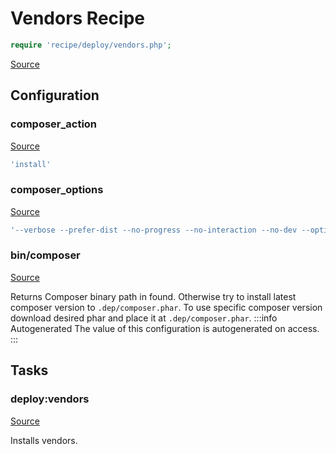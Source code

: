 <!-- DO NOT EDIT THIS FILE! -->
<!-- Instead edit recipe/deploy/vendors.php -->
<!-- Then run bin/docgen -->

# Vendors Recipe

```php
require 'recipe/deploy/vendors.php';
```

[Source](/recipe/deploy/vendors.php)


## Configuration
### composer_action
[Source](https://github.com/deployphp/deployer/blob/master/recipe/deploy/vendors.php#L5)



```php title="Default value"
'install'
```


### composer_options
[Source](https://github.com/deployphp/deployer/blob/master/recipe/deploy/vendors.php#L7)



```php title="Default value"
'--verbose --prefer-dist --no-progress --no-interaction --no-dev --optimize-autoloader'
```


### bin/composer
[Source](https://github.com/deployphp/deployer/blob/master/recipe/deploy/vendors.php#L12)

Returns Composer binary path in found. Otherwise try to install latest
composer version to `.dep/composer.phar`. To use specific composer version
download desired phar and place it at `.dep/composer.phar`.
:::info Autogenerated
The value of this configuration is autogenerated on access.
:::





## Tasks

### deploy:vendors
[Source](https://github.com/deployphp/deployer/blob/master/recipe/deploy/vendors.php#L28)

Installs vendors.




